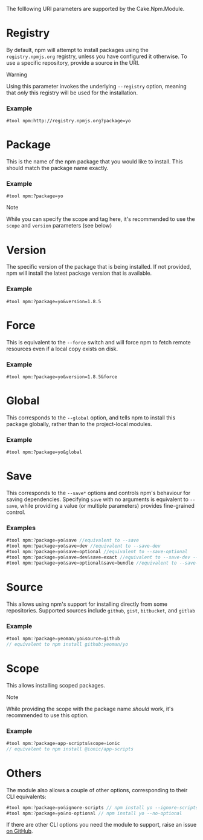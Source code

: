 The folllowing URI parameters are supported by the Cake.Npm.Module.

# Registry

By default, npm will attempt to install packages using the `registry.npmjs.org` registry, unless you have configured it otherwise. To use a specific repository, provide a source in the URI.

> [!WARNING]
> Using this parameter invokes the underlying `--registry` option, meaning that *only* this registry will be used for the installation.

### Example

```
#tool npm:http://registry.npmjs.org?package=yo
```

# Package

This is the name of the npm package that you would like to install.  This should match the package name exactly.

### Example

```
#tool npm:?package=yo
```

> [!NOTE]
> While you can specify the scope and tag here, it's recommended to use the `scope` and `version` parameters (see below)

# Version

The specific version of the package that is being installed.  If not provided, npm will install the latest package version that is available.

### Example

```
#tool npm:?package=yo&version=1.8.5
```

# Force

This is equivalent to the `--force` switch and will force npm to fetch remote resources even if a local copy exists on disk.

### Example

```
#tool npm:?package=yo&version=1.8.5&force
```

# Global

This corresponds to the `--global` option, and tells npm to install this package globally, rather than to the project-local modules.

### Example

```
#tool npm:?package=yo&global
```

# Save

This corresponds to the `--save*` options and controls npm's behaviour for saving dependencies. Specifying `save` with no arguments is equivalent to `--save`, while providing a value (or multiple parameters) provides fine-grained control.

### Examples

```csharp
#tool npm:?package=yo&save //equivalent to --save
#tool npm:?package=yo&save=dev //equivalent to --save-dev
#tool npm:?package=yo&save=optional //equivalent to --save-optional
#tool npm:?package=yo&save=dev&save=exact //equivalent to --save-dev --save-exact
#tool npm:?package=yo&save=optional&save=bundle //equivalent to --save-optional --save-bundle
```

# Source

This allows using npm's support for installing directly from some repositories. Supported sources include `github`, `gist`, `bitbucket`, and `gitlab`

### Example

```csharp
#tool npm:?package=yeoman/yo&source=github
// equivalent to npm install github:yeoman/yo
```

# Scope

This allows installing scoped packages.

> [!NOTE]
> While providing the scope with the package name *should* work, it's recommended to use this option.

### Example

```csharp
#tool npm:?package=app-scripts&scope=ionic
// equivalent to npm install @ionic/app-scripts
```

# Others

The module also allows a couple of other options, corresponding to their CLI equivalents:

```csharp
#tool npm:?package=yo&ignore-scripts // npm install yo --ignore-scripts
#tool npm:?package=yo&no-optional // npm install yo --no-optional
```

If there are other CLI options you need the module to support, raise an issue [on GitHub](https://github.com/cake-contrib/Cake.Npm.Module/).